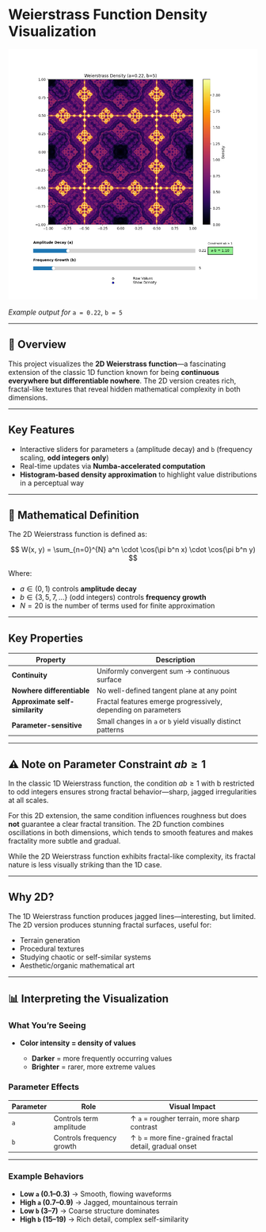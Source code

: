 # Weierstrass Function Density Visualization

![Weierstrass Fractal](fractal_1.png)

*Example output for* `a = 0.22`, `b = 5`

---

## 📌 Overview

This project visualizes the **2D Weierstrass function**—a fascinating extension of the classic 1D function known for being **continuous everywhere but differentiable nowhere**. The 2D version creates rich, fractal-like textures that reveal hidden mathematical complexity in both dimensions.

---

## Key Features

* Interactive sliders for parameters `a` (amplitude decay) and `b` (frequency scaling, **odd integers only**)
* Real-time updates via **Numba-accelerated computation**
* **Histogram-based density approximation** to highlight value distributions in a perceptual way

---

## 📐 Mathematical Definition

The 2D Weierstrass function is defined as:

$$
W(x, y) = \sum_{n=0}^{N} a^n \cdot \cos(\pi b^n x) \cdot \cos(\pi b^n y)
$$

Where:

* $a \in (0,1)$ controls **amplitude decay**
* $b \in \{3, 5, 7, \dots\}$ (odd integers) controls **frequency growth**
* $N = 20$ is the number of terms used for finite approximation

---

## Key Properties

| Property                        | Description                                                    |
| ------------------------------- | -------------------------------------------------------------- |
| **Continuity**                  | Uniformly convergent sum → continuous surface                  |
| **Nowhere differentiable**      | No well-defined tangent plane at any point                     |
| **Approximate self-similarity** | Fractal features emerge progressively, depending on parameters |
| **Parameter-sensitive**         | Small changes in `a` or `b` yield visually distinct patterns   |

---

## ⚠️ Note on Parameter Constraint $a b \geq 1$

In the classic 1D Weierstrass function, the condition $a b \geq 1$ with b restricted to odd integers ensures strong fractal behavior—sharp, jagged irregularities at all scales.

For this 2D extension, the same condition influences roughness but does **not** guarantee a clear fractal transition. The 2D function combines oscillations in both dimensions, which tends to smooth features and makes fractality more subtle and gradual.

While the 2D Weierstrass function exhibits fractal-like complexity, its fractal nature is less visually striking than the 1D case.

---

## Why 2D?

The 1D Weierstrass function produces jagged lines—interesting, but limited. The 2D version produces stunning fractal surfaces, useful for:

* Terrain generation
* Procedural textures
* Studying chaotic or self-similar systems
* Aesthetic/organic mathematical art

---

## 📊 Interpreting the Visualization

### What You’re Seeing

* **Color intensity = density of values**

  * **Darker** = more frequently occurring values
  * **Brighter** = rarer, more extreme values

### Parameter Effects

| Parameter | Role                      | Visual Impact                                           |
| --------- | ------------------------- | ------------------------------------------------------- |
| `a`       | Controls term amplitude   | ↑ `a` = rougher terrain, more sharp contrast            |
| `b`       | Controls frequency growth | ↑ `b` = more fine-grained fractal detail, gradual onset |

---

### Example Behaviors

* **Low `a` (0.1–0.3)** → Smooth, flowing waveforms
* **High `a` (0.7–0.9)** → Jagged, mountainous terrain
* **Low `b` (3–7)** → Coarse structure dominates
* **High `b` (15–19)** → Rich detail, complex self-similarity
